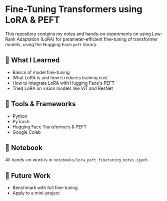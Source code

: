 # Fine-Tuning Transformers using LoRA & PEFT

This repository contains my notes and hands-on experiments on using Low-Rank Adaptation (LoRA) for parameter-efficient fine-tuning of transformer models, using the Hugging Face `peft` library.

## 🧠 What I Learned

- Basics of model fine-tuning
- What LoRA is and how it reduces training cost
- How to integrate LoRA with Hugging Face's PEFT
- Tried LoRA on vision models like ViT and ResNet

## 🔧 Tools & Frameworks

- Python
- PyTorch
- Hugging Face Transformers & PEFT
- Google Colab

## 📒 Notebook

All hands-on work is in `notebooks/lora_peft_finetuning_notes.ipynb`

## 🧩 Future Work

- Benchmark with full fine-tuning
- Apply to a mini-project
